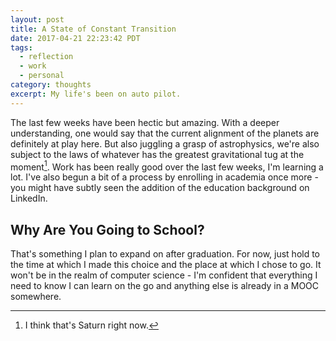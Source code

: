 ```yaml
---
layout: post
title: A State of Constant Transition
date: 2017-04-21 22:23:42 PDT
tags:
  - reflection
  - work
  - personal
category: thoughts
excerpt: My life's been on auto pilot.
---
```


The last few weeks have been hectic but amazing. With a deeper understanding,
one would say that the current alignment of the planets are definitely at play
here. But also juggling a grasp of astrophysics, we're also subject to the laws
of whatever has the greatest gravitational tug at the moment[^1]. Work has been
really good over the last few weeks, I'm learning a lot. I've also begun a bit
of a process by enrolling in academia once more - you might have subtly seen
the addition of the education background on LinkedIn.

## Why Are You Going to School?
That's something I plan to expand on after graduation. For now, just hold to the
time at which I made this choice and the place at which I chose to go. It won't
be in the realm of computer science - I'm confident that everything I need to
know I can learn on the go and anything else is already in a MOOC somewhere.

[^1]: I think that's Saturn right now.
